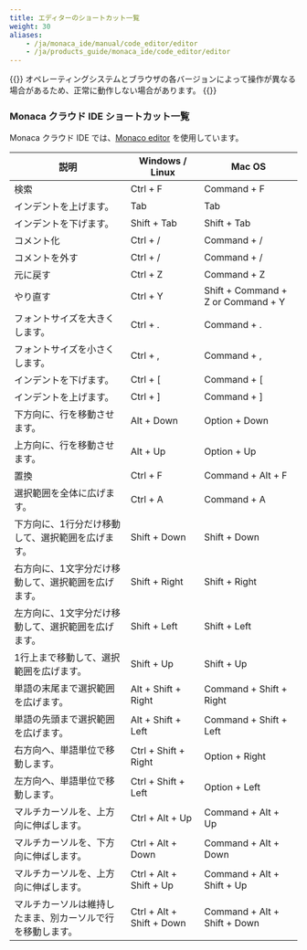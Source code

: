 ```yaml
---
title: エディターのショートカット一覧
weight: 30
aliases: 
    - /ja/monaca_ide/manual/code_editor/editor
    - /ja/products_guide/monaca_ide/code_editor/editor
---
```



{{<note>}}
オペレーティングシステムとブラウザの各バージョンによって操作が異なる場合があるため、正常に動作しない場合があります。
{{</note>}}

### Monaca クラウド IDE ショートカット一覧

Monaca クラウド IDE では、[Monaco editor](https://microsoft.github.io/monaco-editor/) を使用しています。

| 説明 | Windows / Linux | Mac OS |
|-----|---------------|---------|
| 検索 |	Ctrl + F |	Command + F |
| インデントを上げます。|	Tab |	Tab |
| インデントを下げます。 |	Shift + Tab |	Shift + Tab |
| コメント化 |	Ctrl + / |	Command + / |
| コメントを外す |	Ctrl + / |	Command + / |
| 元に戻す |	Ctrl + Z |	Command + Z |
| やり直す |	Ctrl + Y |	Shift + Command + Z or Command + Y |
| フォントサイズを大きくします。 |	Ctrl + . |	Command + . |
| フォントサイズを小さくします。 |	Ctrl + , |	Command + , |
| インデントを下げます。 |	Ctrl + [ |	Command + [ |
| インデントを上げます。	| Ctrl + ] |	Command + ] |
| 下方向に、行を移動させます。 |	Alt + Down |	Option + Down |
| 上方向に、行を移動させます。 |	Alt + Up |	Option + Up |
| 置換 |	Ctrl + F | 	Command + Alt + F |
| 選択範囲を全体に広げます。 |	Ctrl + A | 	Command + A |
| 下方向に、1行分だけ移動して、選択範囲を広げます。 |	Shift + Down |	Shift + Down |
| 右方向に、1文字分だけ移動して、選択範囲を広げます。 |	Shift + Right |	Shift + Right |
| 左方向に、1文字分だけ移動して、選択範囲を広げます。 |	Shift + Left |	Shift + Left |
| 1行上まで移動して、選択範囲を広げます。 |	Shift + Up |	Shift + Up |
| 単語の末尾まで選択範囲を広げます。 |	Alt + Shift + Right |	Command + Shift + Right |
| 単語の先頭まで選択範囲を広げます。 |	Alt + Shift + Left |	Command + Shift + Left |
| 右方向へ、単語単位で移動します。 |	Ctrl + Shift + Right |	Option + Right |
| 左方向へ、単語単位で移動します。 |	Ctrl + Shift + Left	 |Option + Left |
| マルチカーソルを、上方向に伸ばします。 |	Ctrl + Alt + Up |	Command + Alt + Up |
| マルチカーソルを、下方向に伸ばします。|	Ctrl + Alt + Down |	Command + Alt + Down |
| マルチカーソルを、上方向に伸ばします。 |	Ctrl + Alt + Shift + Up |	Command + Alt + Shift + Up |
| マルチカーソルは維持したまま、別カーソルで行を移動します。 | 	Ctrl + Alt + Shift + Down |	Command + Alt + Shift + Down |
